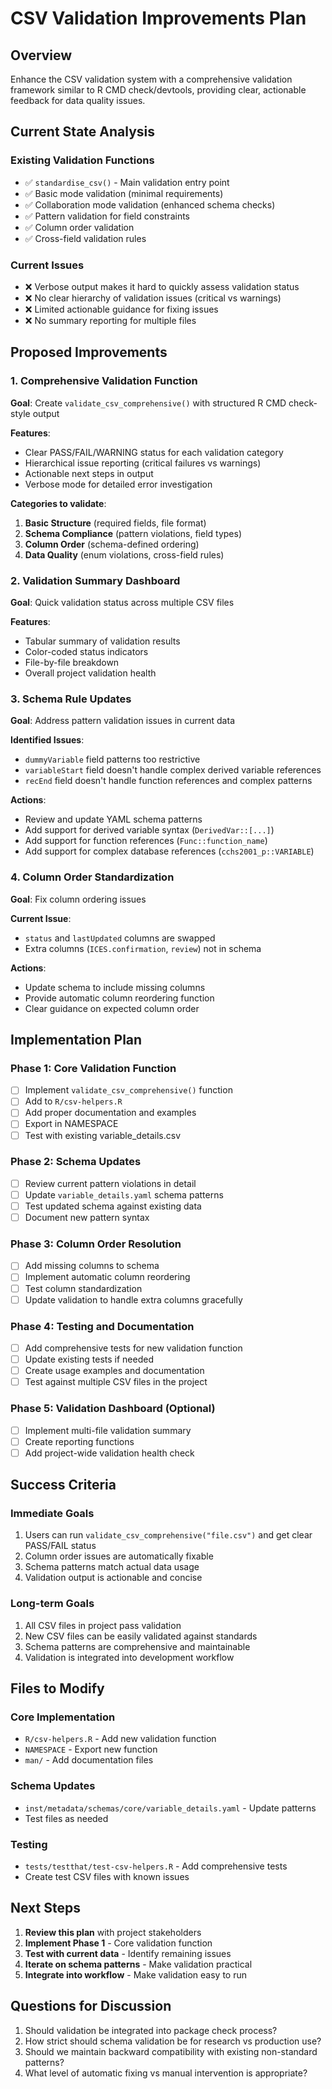 # CSV Validation Improvements Plan

## Overview
Enhance the CSV validation system with a comprehensive validation framework similar to R CMD check/devtools, providing clear, actionable feedback for data quality issues.

## Current State Analysis

### Existing Validation Functions
- ✅ `standardise_csv()` - Main validation entry point
- ✅ Basic mode validation (minimal requirements)
- ✅ Collaboration mode validation (enhanced schema checks)
- ✅ Pattern validation for field constraints
- ✅ Column order validation
- ✅ Cross-field validation rules

### Current Issues
- ❌ Verbose output makes it hard to quickly assess validation status
- ❌ No clear hierarchy of validation issues (critical vs warnings)
- ❌ Limited actionable guidance for fixing issues
- ❌ No summary reporting for multiple files

## Proposed Improvements

### 1. Comprehensive Validation Function
**Goal**: Create `validate_csv_comprehensive()` with structured R CMD check-style output

**Features**:
- Clear PASS/FAIL/WARNING status for each validation category
- Hierarchical issue reporting (critical failures vs warnings)
- Actionable next steps in output
- Verbose mode for detailed error investigation

**Categories to validate**:
1. **Basic Structure** (required fields, file format)
2. **Schema Compliance** (pattern violations, field types)
3. **Column Order** (schema-defined ordering)
4. **Data Quality** (enum violations, cross-field rules)

### 2. Validation Summary Dashboard
**Goal**: Quick validation status across multiple CSV files

**Features**:
- Tabular summary of validation results
- Color-coded status indicators
- File-by-file breakdown
- Overall project validation health

### 3. Schema Rule Updates
**Goal**: Address pattern validation issues in current data

**Identified Issues**:
- `dummyVariable` field patterns too restrictive
- `variableStart` field doesn't handle complex derived variable references
- `recEnd` field doesn't handle function references and complex patterns

**Actions**:
- Review and update YAML schema patterns
- Add support for derived variable syntax (`DerivedVar::[...]`)
- Add support for function references (`Func::function_name`)
- Add support for complex database references (`cchs2001_p::VARIABLE`)

### 4. Column Order Standardization
**Goal**: Fix column ordering issues

**Current Issue**:
- `status` and `lastUpdated` columns are swapped
- Extra columns (`ICES.confirmation`, `review`) not in schema

**Actions**:
- Update schema to include missing columns
- Provide automatic column reordering function
- Clear guidance on expected column order

## Implementation Plan

### Phase 1: Core Validation Function
- [ ] Implement `validate_csv_comprehensive()` function
- [ ] Add to `R/csv-helpers.R`
- [ ] Add proper documentation and examples
- [ ] Export in NAMESPACE
- [ ] Test with existing variable_details.csv

### Phase 2: Schema Updates
- [ ] Review current pattern violations in detail
- [ ] Update `variable_details.yaml` schema patterns
- [ ] Test updated schema against existing data
- [ ] Document new pattern syntax

### Phase 3: Column Order Resolution
- [ ] Add missing columns to schema
- [ ] Implement automatic column reordering
- [ ] Test column standardization
- [ ] Update validation to handle extra columns gracefully

### Phase 4: Testing and Documentation
- [ ] Add comprehensive tests for new validation function
- [ ] Update existing tests if needed
- [ ] Create usage examples and documentation
- [ ] Test against multiple CSV files in the project

### Phase 5: Validation Dashboard (Optional)
- [ ] Implement multi-file validation summary
- [ ] Create reporting functions
- [ ] Add project-wide validation health check

## Success Criteria

### Immediate Goals
1. Users can run `validate_csv_comprehensive("file.csv")` and get clear PASS/FAIL status
2. Column order issues are automatically fixable
3. Schema patterns match actual data usage
4. Validation output is actionable and concise

### Long-term Goals
1. All CSV files in project pass validation
2. New CSV files can be easily validated against standards
3. Schema patterns are comprehensive and maintainable
4. Validation is integrated into development workflow

## Files to Modify

### Core Implementation
- `R/csv-helpers.R` - Add new validation function
- `NAMESPACE` - Export new function
- `man/` - Add documentation files

### Schema Updates
- `inst/metadata/schemas/core/variable_details.yaml` - Update patterns
- Test files as needed

### Testing
- `tests/testthat/test-csv-helpers.R` - Add comprehensive tests
- Create test CSV files with known issues

## Next Steps

1. **Review this plan** with project stakeholders
2. **Implement Phase 1** - Core validation function
3. **Test with current data** - Identify remaining issues
4. **Iterate on schema patterns** - Make validation practical
5. **Integrate into workflow** - Make validation easy to run

## Questions for Discussion

1. Should validation be integrated into package check process?
2. How strict should schema validation be for research vs production use?
3. Should we maintain backward compatibility with existing non-standard patterns?
4. What level of automatic fixing vs manual intervention is appropriate?